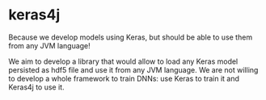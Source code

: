 # keras4j
Because we develop models using Keras, but should be able to use them from any JVM language!

We aim to develop a library that would allow to load any Keras model persisted as hdf5 file and use it from any JVM language. 
We are not willing to develop a whole framework to train DNNs: use Keras to train it and Keras4j to use it.
